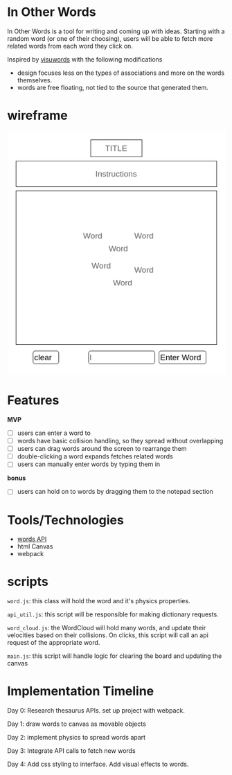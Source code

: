 # In Other Words
In Other Words is a tool for writing and coming up with ideas.
Starting with a random word (or one of their choosing), users will be able to fetch more related words from each word they click on.

Inspired by [visuwords](https://visuwords.com/) with the following modifications
  - design focuses less on the types of associations and more on the words themselves.
  - words are free floating, not tied to the source that generated them.

# wireframe

![wireframe](docs/wireframe.png)

# Features

**MVP**
  - [ ] users can enter a word to
  - [ ] words have basic collision handling, so they spread without overlapping
  - [ ] users can drag words around the screen to rearrange them
  - [ ] double-clicking a word expands fetches related words
  - [ ] users can manually enter words by typing them in

**bonus**
  - [ ] users can hold on to words by dragging them to the notepad section


# Tools/Technologies
  - [words API](https://www.wordsapi.com/)
  - html Canvas
  - webpack

# scripts
`word.js`: this class will hold the word and it's physics properties.

`api_util.js`: this script will be responsible for making dictionary requests.

`word_cloud.js`: the WordCloud will hold many words, and update their velocities based on their collisions. On clicks, this script will call an api request of the appropriate word.

`main.js`: this script will handle logic for clearing the board and updating the canvas

# Implementation Timeline
Day 0: Research thesaurus APIs. set up project with webpack.

Day 1: draw words to canvas as movable objects

Day 2: implement physics to spread words apart

Day 3: Integrate API calls to fetch new words

Day 4: Add css styling to interface. Add visual effects to words.
